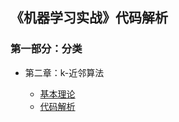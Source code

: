 ## 《机器学习实战》代码解析

###  第一部分：分类

- 第二章：k-近邻算法

    - [基本理论](https://github.com/TonyJent/myMachineLearning/blob/master/docs/%E6%9C%BA%E5%99%A8%E5%AD%A6%E4%B9%A0-k-%E8%BF%91%E9%82%BB%E7%AE%97%E6%B3%95.md)
    - [代码解析](https://github.com/TonyJent/myMachineLearning/tree/master/02_kNN)

    





